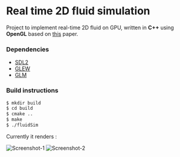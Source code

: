 # Real time 2D fluid simulation

Project to implement real-time 2D fluid on GPU, written in **C++** using **OpenGL** based on [this](https://developer.nvidia.com/GPUGems/gpugems_ch38.html) paper.

### Dependencies

* [SDL2](http://libsdl.org/)
* [GLEW](http://glew.sourceforge.net/)
* [GLM](https://github.com/g-truc/glm/tags)

### Build instructions  
```sh
$ mkdir build
$ cd build
$ cmake ..
$ make
$ ./fluidSim
```

Currently it renders :

![Screenshot-1](https://github.com/nilspin/SDL_OpenGL_Project/blob/dev/progress_videos/FluidSimulated-1.png "Screenshot 1")
![Screenshot-2](https://github.com/nilspin/SDL_OpenGL_Project/blob/dev/progress_videos/FluidSimulated-2.png "Screenshot 2")
